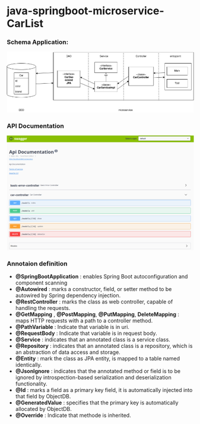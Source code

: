# java-springboot-microservice-CarList

### Schema Application:

![](./image/schema_CarList_appication.jpg)

### API Documentation

![](./image/swagger.png)

### Annotaion definition

* **@SpringBootApplication** : enables Spring Boot autoconfiguration and component scanning
* **@Autowired** : marks a constructor, field, or setter method to be autowired by Spring dependency injection.
* **@RestController** :  marks the class as web controller, capable of handling the requests.
* **@GetMapping** , **@PostMapping**, **@PutMapping**, **DeleteMapping** : maps HTTP requests with a path to a controller method.
* **@PathVariable** :  Indicate that variable is in uri.
* **@RequestBody** : Indicate that variable is in request body.
* **@Service** : indicates that an annotated class is a service class.
* **@Repository** : indicates that an annotated class is a repository, which is an abstraction of data access and storage.
* **@Entity** : mark the class as JPA entity, is mapped to a table named identically.
* **@JsonIgnore** : indicates that the annotated method or field is to be ignored by introspection-based serialization and deserialization functionality.  
* **@Id** : marks a field as a primary key field, it is automatically injected into that field by ObjectDB.
* **@GeneratedValue** : specifies that the primary key is automatically allocated by ObjectDB.
* **@Override** : Indicate that methode is inherited.